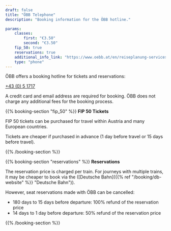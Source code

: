 ```yaml
---
draft: false
title: "ÖBB Telephone"
description: "Booking information for the ÖBB hotline."

params:
    classes:
        first: "€3.50"
        second: "€3.50"
    fip_50: true
    reservations: true
    additional_info_link: "https://www.oebb.at/en/reiseplanung-services/kundenservice/callcenter"
    type: "phone"
---
```


ÖBB offers a booking hotline for tickets and reservations:

[+43 (0) 5 1717](tel:+4351717)

A credit card and email address are required for booking.
ÖBB does not charge any additional fees for the booking process.

{{% booking-section "fip_50" %}}
**FIP 50 Tickets**

FIP 50 tickets can be purchased for travel within Austria and many European countries.

Tickets are cheaper if purchased in advance (1 day before travel or 15 days before travel).

{{% /booking-section %}}

{{% booking-section "reservations" %}}
**Reservations**

The reservation price is charged per train. For journeys with multiple trains, it may be cheaper to book via the ([Deutsche Bahn]({{% ref "/booking/db-website" %}} "Deutsche Bahn")).

However, seat reservations made with ÖBB can be cancelled:

- 180 days to 15 days before departure: 100% refund of the reservation price
- 14 days to 1 day before departure: 50% refund of the reservation price

{{% /booking-section %}}
